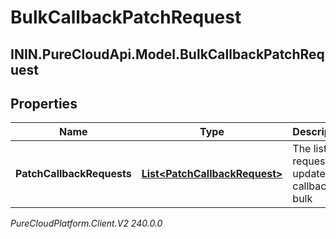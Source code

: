 # BulkCallbackPatchRequest

## ININ.PureCloudApi.Model.BulkCallbackPatchRequest

## Properties

|Name | Type | Description | Notes|
|------------ | ------------- | ------------- | -------------|
| **PatchCallbackRequests** | [**List&lt;PatchCallbackRequest&gt;**](PatchCallbackRequest) | The list of requests to update callbacks in bulk | |



_PureCloudPlatform.Client.V2 240.0.0_

